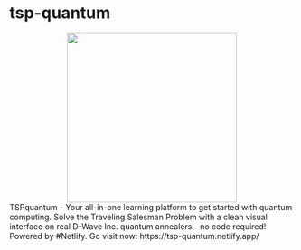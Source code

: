# tsp-quantum
<div align="center"><img width="300" src="https://tsp-quantum.netlify.app/img/TSPQ_Logo.svg"></div>
TSPquantum - Your all-in-one learning platform to get started with quantum computing. Solve the Traveling Salesman Problem with a clean visual interface on real D-Wave Inc. quantum annealers - no code required! Powered by #Netlify. Go visit now: https://tsp-quantum.netlify.app/
